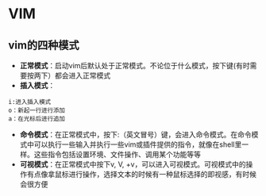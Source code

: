 # VIM
## vim的四种模式
- **正常模式**：启动vim后默认处于正常模式。不论位于什么模式，按下<Esc>键(有时需要按两下）都会进入正常模式
- **插入模式**：
```
i:进入插入模式
o：新起一行进行添加
a：在光标后进行追加
```
- **命令模式**：在正常模式中，按下:（英文冒号）键，会进入命令模式。在命令模式中可以执行一些输入并执行一些vim或插件提供的指令，就像在shell里一样。这些指令包括设置环境、文件操作、调用某个功能等等
- **可视模式**：在正常模式中按下v, V, <Ctrl>+v，可以进入可视模式。可视模式中的操作有点像拿鼠标进行操作，选择文本的时候有一种鼠标选择的即视感，有时候会很方便